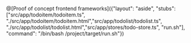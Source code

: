 @[Proof of concept frontend frameworks]({"layout": "aside", "stubs": ["src/app/todoitem/todoitem.ts", "./src/app/todoitem/todoitem.html","src/app/todolist/todolist.ts", "./src/app/todolist/todolist.html","src/app/stores/todo-store.ts", "run.sh"], "command": "/bin/bash /project/target/run.sh"})

